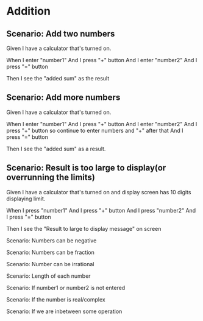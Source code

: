 # Addition

## Scenario: Add two numbers
  
  Given I have a calculator that's turned on.

  When I enter "number1"
  And I press "+" button
  And I enter "number2"
  And I press "=" button
  
  Then I see the "added sum" as the result

## Scenario: Add more numbers

  Given I have a calculator that's turned on.

  When I enter "number1"
  And I press "+" button
  And I enter "number2"
  And I press "+" button
  so continue to enter numbers and "+" after that
  And I press "=" button
  
  Then I see the "added sum" as a result.
 
## Scenario: Result is too large to display(or overrunning the limits)

  Given I have a calculator that's turned on
  and display screen has 10 digits displaying limit.
  
  When I press "number1"
  And I press "+" button
  And I press "number2"
  And I press "=" button
  
  Then I see the "Result to large to display message" on screen
  
Scenario: Numbers can be negative

Scenario: Numbers can be fraction

Scenario: Number can be irrational

Scenario: Length of each number

Scenario: If number1 or number2 is not entered

Scenario: If the number is real/complex

Scenario: If we are inbetween some operation
